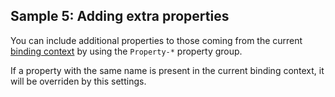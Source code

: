 ## Sample 5: Adding extra properties

You can include additional properties to those coming from the current [binding context](~/pages/data-binding/binding-context) by using the `Property-*` property group.

If a property with the same name is present in the current binding context, it will be overriden by this settings.